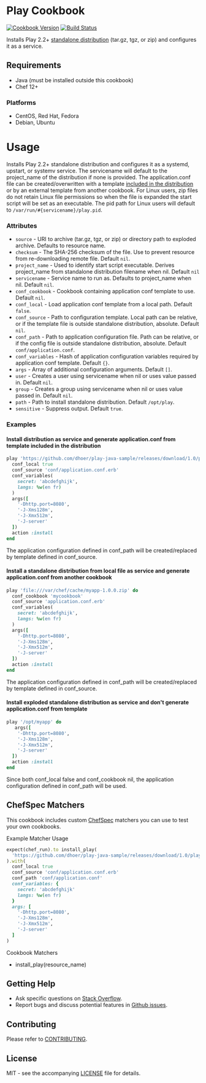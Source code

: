 # Play Cookbook

[![Cookbook Version](http://img.shields.io/cookbook/v/play.svg?style=flat-square)][cookbook]
[![Build Status](http://img.shields.io/travis/dhoer/chef-play.svg?style=flat-square)][travis]

[cookbook]: https://supermarket.chef.io/cookbooks/play
[travis]: https://travis-ci.org/dhoer/chef-play

Installs Play 2.2+ 
[standalone distribution](https://www.playframework.com/documentation/2.5.x/Deploying#Using-the-dist-task) 
(tar.gz, tgz, or zip) and configures it as a service.

## Requirements

- Java (must be installed outside this cookbook)
- Chef 12+

### Platforms

- CentOS, Red Hat, Fedora
- Debian, Ubuntu

# Usage

Installs Play 2.2+ standalone distribution and configures it as a systemd, upstart, or systemv service. The servicename 
will default to the project_name of the distribution if none is provided. The application.conf file can be 
created/overwritten with a template 
[included in the distribution](https://github.com/dhoer/chef-play/wiki/Creating-a-local-template) or by an external 
template from another cookbook.  For Linux users, zip files do not retain Linux file permissions so when the file is 
expanded the start script will be set as an executable. The pid path for Linux users will default to 
`/var/run/#{servicename}/play.pid`.

### Attributes

* `source` - URI to archive (tar.gz, tgz, or zip) or directory path to exploded archive. Defaults to resource name.
* `checksum` - The SHA-256 checksum of the file. Use to prevent resource from re-downloading remote file. Default `nil`. 
* `project_name` - Used to identify start script executable.  Derives project_name from standalone distribution 
filename when nil. Default `nil`
* `servicename` - Service name to run as.  Defaults to project_name when nil. Default `nil`.
* `conf_cookbook` -  Cookbook containing application conf template to use. Default `nil`.
* `conf_local` -  Load application conf template from a local path. Default `false`.
* `conf_source` -  Path to configuration template.  Local path can be relative, or if the template file is outside 
standalone distribution, absolute. Default `nil`. 
* `conf_path` - Path to application configuration file. Path can be relative, or if the config file is outside 
standalone distribution, absolute. Default `conf/application.conf`. 
* `conf_variables` - Hash of application configuration variables required by application conf template. Default `{}`.
* `args` - Array of additional configuration arguments.  Default `[]`. 
* `user` - Creates a user using servicename when nil or uses value passed in. Default `nil`.
* `group` - Creates a group using servicename when nil or uses value passed in. Default `nil`.
* `path` - Path to install standalone distribution. Default `/opt/play`. 
* `sensitive` - Suppress output. Default `true`.

### Examples

#### Install distribution as service and generate application.conf from template included in the distribution

```ruby
play 'https://github.com/dhoer/play-java-sample/releases/download/1.0/play-java-sample-1.0.zip' do
  conf_local true 
  conf_source 'conf/application.conf.erb'
  conf_variables(
    secret: 'abcdefghijk',
    langs: %w(en fr)
  )
  args([
    '-Dhttp.port=8080',
    '-J-Xms128m',
    '-J-Xmx512m',
    '-J-server'
  ])
  action :install
end
```

The application configuration defined in conf_path will be created/replaced by template defined in conf_source.

#### Install a standalone distribution from local file as service and generate application.conf from another cookbook

```ruby
play 'file:///var/chef/cache/myapp-1.0.0.zip' do
  conf_cookbook 'mycookbook'
  conf_source 'application.conf.erb'
  conf_variables(
    secret: 'abcdefghijk',
    langs: %w(en fr)
  )
  args([
    '-Dhttp.port=8080',
    '-J-Xms128m',
    '-J-Xmx512m',
    '-J-server'
  ])
  action :install
end
```

The application configuration defined in conf_path will be created/replaced by template defined in conf_source.

#### Install exploded standalone distribution as service and don't generate application.conf from template

```ruby
play '/opt/myapp' do
   args([
    '-Dhttp.port=8080',
    '-J-Xms128m',
    '-J-Xmx512m',
    '-J-server'
  ])
  action :install
end
```

Since both conf_local false and conf_cookbook nil, the application configuration defined in conf_path will be used.

## ChefSpec Matchers

This cookbook includes custom [ChefSpec](https://github.com/sethvargo/chefspec) matchers you can use to test your 
own cookbooks.

Example Matcher Usage

```ruby
expect(chef_run).to install_play(
  'https://github.com/dhoer/play-java-sample/releases/download/1.0/play-java-sample-1.0.zip'
).with(
  conf_local true
  conf_source 'conf/application.conf.erb'
  conf_path 'conf/application.conf'
  conf_variables: {
    secret: 'abcdefghijk'
    langs: %w(en fr)
  }
  args: [
    '-Dhttp.port=8080',
    '-J-Xms128m',
    '-J-Xmx512m',
    '-J-server' 
  ]
)
```
 
Cookbook Matchers

- install_play(resource_name)

## Getting Help

- Ask specific questions on [Stack Overflow](http://stackoverflow.com/questions/tagged/playframework+chef).
- Report bugs and discuss potential features in [Github issues](https://github.com/dhoer/chef-play/issues).

## Contributing

Please refer to [CONTRIBUTING](https://github.com/dhoer/chef-play/blob/master/CONTRIBUTING.md).

## License

MIT - see the accompanying [LICENSE](https://github.com/dhoer/chef-play/blob/master/LICENSE.md) file for 
details.
